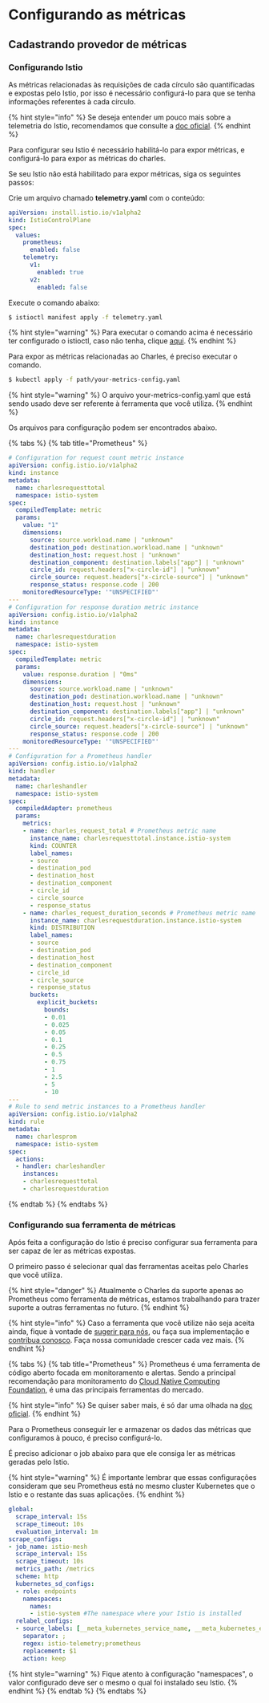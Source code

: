 # Configurando as métricas

## Cadastrando provedor de métricas

### Configurando Istio

As métricas relacionadas às requisições de cada círculo são quantificadas e expostas pelo Istio, por isso é necessário configurá-lo para que se tenha informações referentes à cada círculo.

{% hint style="info" %}
Se deseja entender um pouco mais sobre a telemetria do Istio, recomendamos que consulte a [doc oficial](https://istio.io/docs/tasks/observability/metrics/).
{% endhint %}

Para configurar seu Istio é necessário habilitá-lo para expor métricas, e configurá-lo para expor as métricas do charles.

Se seu Istio não está habilitado para expor métricas, siga os seguintes passos:

Crie um arquivo chamado **telemetry.yaml** com o conteúdo:

```yaml
apiVersion: install.istio.io/v1alpha2
kind: IstioControlPlane
spec:
  values:
    prometheus:
      enabled: false
    telemetry:
      v1:
        enabled: true
      v2:
        enabled: false
```

Execute o comando abaixo:

```bash
$ istioctl manifest apply -f telemetry.yaml
```

{% hint style="warning" %}
Para executar o comando acima é necessário ter configurado o istioctl, caso não tenha, clique [aqui](https://istio.io/docs/setup/getting-started/#download).
{% endhint %}

Para expor as métricas relacionadas ao Charles, é preciso executar o comando.

```bash
$ kubectl apply -f path/your-metrics-config.yaml
```

{% hint style="warning" %}
O arquivo your-metrics-config.yaml que está sendo usado deve ser referente à ferramenta que você utiliza.
{% endhint %}

Os arquivos para configuração podem ser encontrados abaixo.

{% tabs %}
{% tab title="Prometheus" %}
```yaml
# Configuration for request count metric instance
apiVersion: config.istio.io/v1alpha2
kind: instance
metadata:
  name: charlesrequesttotal
  namespace: istio-system
spec:
  compiledTemplate: metric
  params:
    value: "1"
    dimensions:
      source: source.workload.name | "unknown"
      destination_pod: destination.workload.name | "unknown"
      destination_host: request.host | "unknown"
      destination_component: destination.labels["app"] | "unknown"
      circle_id: request.headers["x-circle-id"] | "unknown"
      circle_source: request.headers["x-circle-source"] | "unknown"
      response_status: response.code | 200
    monitoredResourceType: '"UNSPECIFIED"'
---
# Configuration for response duration metric instance
apiVersion: config.istio.io/v1alpha2
kind: instance
metadata: 
  name: charlesrequestduration
  namespace: istio-system
spec: 
  compiledTemplate: metric
  params: 
    value: response.duration | "0ms"
    dimensions:
      source: source.workload.name | "unknown"
      destination_pod: destination.workload.name | "unknown"
      destination_host: request.host | "unknown"
      destination_component: destination.labels["app"] | "unknown"
      circle_id: request.headers["x-circle-id"] | "unknown"
      circle_source: request.headers["x-circle-source"] | "unknown"
      response_status: response.code | 200
    monitoredResourceType: '"UNSPECIFIED"'
---     
# Configuration for a Prometheus handler
apiVersion: config.istio.io/v1alpha2
kind: handler
metadata:
  name: charleshandler
  namespace: istio-system
spec:
  compiledAdapter: prometheus
  params:  
    metrics:
    - name: charles_request_total # Prometheus metric name
      instance_name: charlesrequesttotal.instance.istio-system
      kind: COUNTER
      label_names:
      - source
      - destination_pod
      - destination_host
      - destination_component
      - circle_id
      - circle_source
      - response_status
    - name: charles_request_duration_seconds # Prometheus metric name
      instance_name: charlesrequestduration.instance.istio-system
      kind: DISTRIBUTION
      label_names:
      - source
      - destination_pod
      - destination_host
      - destination_component
      - circle_id
      - circle_source
      - response_status
      buckets:
        explicit_buckets:
          bounds:
          - 0.01
          - 0.025
          - 0.05
          - 0.1
          - 0.25
          - 0.5
          - 0.75
          - 1
          - 2.5
          - 5
          - 10
---
# Rule to send metric instances to a Prometheus handler
apiVersion: config.istio.io/v1alpha2
kind: rule
metadata:
  name: charlesprom
  namespace: istio-system
spec:
  actions:
  - handler: charleshandler
    instances:
    - charlesrequesttotal
    - charlesrequestduration
```
{% endtab %}
{% endtabs %}

### Configurando sua ferramenta de métricas

Após feita a configuração do Istio é preciso configurar sua ferramenta para ser capaz de ler as métricas expostas.

O primeiro passo é selecionar qual das ferramentas aceitas pelo Charles que você utiliza.

{% hint style="danger" %}
Atualmente o Charles da suporte apenas  ao Prometheus como ferramenta de métricas, estamos trabalhando para trazer suporte a outras ferramentas no futuro.
{% endhint %}

{% hint style="info" %}
Caso a ferramenta que você utilize não seja aceita ainda, fique à vontade de [sugerir para nós](https://github.com/ZupIT/charlescd/issues), ou faça sua implementação e [contribua conosco](https://github.com/ZupIT/charlescd/blob/master/CONTRIBUTING.md). Faça nossa comunidade crescer cada vez mais. 
{% endhint %}

{% tabs %}
{% tab title="Prometheus" %}
Prometheus é uma ferramenta de código aberto focada em monitoramento e alertas. Sendo a principal recomendação para monitoramento do [Cloud Native Computing Foundation](https://cncf.io/), é uma das principais ferramentas do mercado.

{% hint style="info" %}
Se quiser saber mais, é só dar uma olhada na [doc oficial](https://prometheus.io/).
{% endhint %}

Para o Prometheus conseguir ler e armazenar os dados das métricas que configuramos à pouco, é preciso configurá-lo.

É preciso adicionar o job abaixo para que ele consiga ler as métricas geradas pelo Istio.

{% hint style="warning" %}
É importante lembrar que essas configurações consideram que seu Prometheus está no mesmo cluster Kubernetes que o Istio e o restante das suas aplicações.
{% endhint %}

```yaml
global:
  scrape_interval: 15s
  scrape_timeout: 10s
  evaluation_interval: 1m
scrape_configs:
- job_name: istio-mesh
  scrape_interval: 15s
  scrape_timeout: 10s
  metrics_path: /metrics
  scheme: http
  kubernetes_sd_configs:
  - role: endpoints
    namespaces:
      names:
      - istio-system #The namespace where your Istio is installed
  relabel_configs:
  - source_labels: [__meta_kubernetes_service_name, __meta_kubernetes_endpoint_port_name]
    separator: ;
    regex: istio-telemetry;prometheus
    replacement: $1
    action: keep
```

{% hint style="warning" %}
Fique atento à configuração "namespaces", o valor configurado deve ser o mesmo o qual foi instalado seu Istio.
{% endhint %}
{% endtab %}
{% endtabs %}

## 



